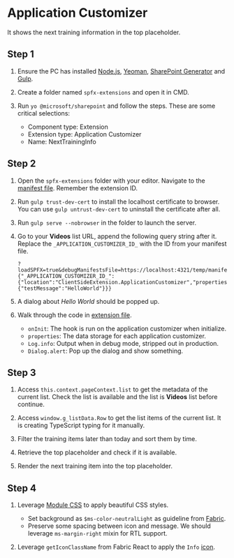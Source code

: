 # Application Customizer

It shows the next training information in the top placeholder.

## Step 1

1. Ensure the PC has installed [Node.js](https://nodejs.org/en/), [Yeoman](http://yeoman.io), [SharePoint Generator](https://www.npmjs.com/package/@microsoft/generator-sharepointhttps://www.npmjs.com/package/@microsoft/generator-sharepoint) and [Gulp](https://gulpjs.com/).

2. Create a folder named `spfx-extensions` and open it in CMD.

3. Run `yo @microsoft/sharepoint` and follow the steps. These are some critical selections:

    - Component type: Extension
    - Extension type: Application Customizer
    - Name: NextTrainingInfo

## Step 2

1. Open the `spfx-extensions` folder with your editor. Navigate to the [manifest file](NextTrainingInfoApplicationCustomizer.manifest.json). Remember the extension ID.

2. Run `gulp trust-dev-cert` to install the localhost certificate to browser. You can use `gulp untrust-dev-cert` to uninstall the certificate after all.

3. Run `gulp serve --nobrowser` in the folder to launch the server.

4. Go to your **Videos** list URL, append the following query string after it. Replace the `_APPLICATION_CUSTOMIZER_ID_` with the ID from your manifest file.

    ```
    ?loadSPFX=true&debugManifestsFile=https://localhost:4321/temp/manifests.js&customActions={"_APPLICATION_CUSTOMIZER_ID_":{"location":"ClientSideExtension.ApplicationCustomizer","properties":{"testMessage":"HelloWorld"}}}
    ```

5. A dialog about *Hello World* should be popped up.

6. Walk through the code in [extension file](NextTrainingInfoApplicationCustomizer).

    - `onInit`: The hook is run on the application customizer when initialize.
    - `properties`: The data storage for each application customizer.
    - `Log.info`: Output when in debug mode, stripped out in production.
    - `Dialog.alert`: Pop up the dialog and show something.

## Step 3

1. Access `this.context.pageContext.list` to get the metadata of the current list. Check the list is available and the list is **Videos** list before continue.

2. Access `window.g_listData.Row` to get the list items of the current list. It is creating TypeScript typing for it manually.

3. Filter the training items later than today and sort them by time.

4. Retrieve the top placeholder and check if it is available.

5. Render the next training item into the top placeholder.

## Step 4

1. Leverage [Module CSS](https://github.com/css-modules/css-modules) to apply beautiful CSS styles.

    - Set background as `$ms-color-neutralLight` as guideline from [Fabric](https://developer.microsoft.com/en-us/fabric#/styles/colors).
    - Preserve some spacing between icon and message. We should leverage `ms-margin-right` mixin for RTL support.

2. Leverage `getIconClassName` from Fabric React to apply the `Info` [icon](https://developer.microsoft.com/en-us/fabric#/styles/icons).

